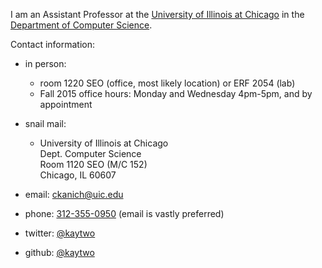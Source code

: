 I am an Assistant Professor at the [University of Illinois at Chicago][uic] in the [Department of Computer Science][uiccs].

Contact information:   

* in person:   
  * room 1220 SEO (office, most likely location) or ERF 2054 (lab)   
  * Fall 2015 office hours: Monday and Wednesday 4pm-5pm, and by appointment   

* snail mail:   
  *  University of Illinois at Chicago   
     Dept. Computer Science  
     Room 1120 SEO (M/C 152)  
     Chicago, IL 60607

* email: [ckanich@uic.edu][ckanich]
* phone: [312-355-0950][phone] (email is vastly preferred)
* twitter: [@kaytwo][twitter]
* github: [@kaytwo][github]

[phone]: tel:1-312-355-0950
[ckanich]: mailto:ckanich@uic.edu
[uiccs]: http://www.cs.uic.edu
[uic]: http://www.uic.edu
[twitter]: https://twitter.com/kaytwo
[github]: https://github.com/kaytwo
